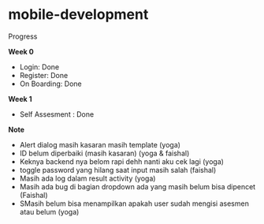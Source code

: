 # mobile-development

Progress

<b> Week 0 </b>
- Login: Done
- Register: Done 
- On Boarding: Done

<b> Week 1 </b>
- Self Assesment : Done

<b> Note </b>
- Alert dialog masih kasaran masih template (yoga)
- ID belum diperbaiki (masih kasaran) (yoga & faishal)
- Keknya backend nya belom rapi dehh nanti aku cek lagi (yoga)
- toggle password yang hilang saat input masih salah (faishal)
- Masih ada log dalam result activity (yoga) 
- Masih ada bug di bagian dropdown ada yang masih belum bisa dipencet (Faishal)
- SMasih belum bisa menampilkan apakah user sudah mengisi asesmen atau belum (yoga)
  
